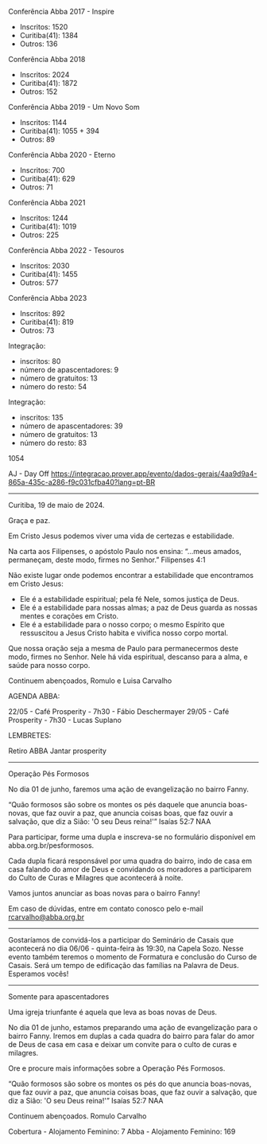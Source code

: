 Conferência Abba 2017 - Inspire
- Inscritos: 1520
- Curitiba(41): 1384
- Outros: 136

Conferência Abba 2018
- Inscritos: 2024
- Curitiba(41): 1872
- Outros: 152

Conferência Abba 2019 - Um Novo Som
- Inscritos: 1144
- Curitiba(41): 1055 + 394
- Outros: 89

Conferência Abba 2020 - Eterno
- Inscritos: 700
- Curitiba(41): 629
- Outros: 71

Conferência Abba 2021
- Inscritos: 1244
- Curitiba(41): 1019
- Outros: 225

Conferência Abba 2022 - Tesouros
- Inscritos: 2030
- Curitiba(41): 1455
- Outros: 577

Conferência Abba 2023
- Inscritos: 892
- Curitiba(41): 819
- Outros: 73

Integração: 
- inscritos: 80
- número de apascentadores: 9
- ⁠número de gratuitos: 13
- ⁠número do resto: 54

Integração: 
- inscritos: 135
- número de apascentadores: 39
- ⁠número de gratuitos: 13
- ⁠número do resto: 83

1054


AJ - Day Off
https://integracao.prover.app/evento/dados-gerais/4aa9d9a4-865a-435c-a286-f9c031cfba40?lang=pt-BR

-------------------------

Curitiba, 19 de maio de 2024.

Graça e paz.

Em Cristo Jesus podemos viver uma vida de certezas e estabilidade.

Na carta aos Filipenses, o apóstolo Paulo nos ensina: “...meus amados, permaneçam, deste modo, firmes no Senhor.” Filipenses 4:1

Não existe lugar onde podemos encontrar a estabilidade que encontramos em Cristo Jesus:
- Ele é a estabilidade espiritual; pela fé Nele, somos justiça de Deus.
- Ele é a estabilidade para nossas almas; a paz de Deus guarda as nossas mentes e corações em Cristo.
- Ele é a estabilidade para o nosso corpo; o mesmo Espírito que ressuscitou a Jesus Cristo habita e vivifica nosso corpo mortal.

Que nossa oração seja a mesma de Paulo para permanecermos deste modo, firmes no Senhor. Nele há vida espiritual, descanso para a alma, e saúde para nosso corpo.

Continuem abençoados,
Romulo e Luisa Carvalho

AGENDA ABBA:

22/05 - Café Prosperity - 7h30 - Fábio Deschermayer 
29/05 - Café Prosperity - 7h30 - Lucas Suplano 


LEMBRETES:

Retiro ABBA
Jantar prosperity 

-------------------------
Operação Pés Formosos

No dia 01 de junho, faremos uma ação de evangelização no bairro Fanny.

“Quão formosos são sobre os montes os pés daquele que anuncia boas-novas, que faz ouvir a paz, que anuncia coisas boas, que faz ouvir a salvação, que diz a Sião: 'O seu Deus reina!'” Isaías 52:7 NAA

Para participar, forme uma dupla e inscreva-se no formulário disponível em abba.org.br/pesformosos.

Cada dupla ficará responsável por uma quadra do bairro, indo de casa em casa falando do amor de Deus e convidando os moradores a participarem do Culto de Curas e Milagres que acontecerá à noite.

Vamos juntos anunciar as boas novas para o bairro Fanny!

Em caso de dúvidas, entre em contato conosco pelo e-mail rcarvalho@abba.org.br

-------------------------

Gostaríamos de convidá-los a participar do Seminário de Casais que acontecerá no dia 06/06 - quinta-feira às 19:30, na Capela Sozo. Nesse evento também teremos o momento de Formatura e conclusão do Curso de Casais. Será um tempo de edificação das famílias na Palavra de Deus. Esperamos vocês!


-------------------------

Somente para apascentadores

Uma igreja triunfante é aquela que leva as boas novas de Deus.

No dia 01 de junho, estamos preparando uma ação de evangelização para o bairro Fanny. Iremos em duplas a cada quadra do bairro para falar do amor de Deus de casa em casa e deixar um convite para o culto de curas e milagres.

Ore e procure mais informações sobre a Operação Pés Formosos.

“Quão formosos são sobre os montes os pés do que anuncia boas-novas, que faz ouvir a paz, que anuncia coisas boas, que faz ouvir a salvação, que diz a Sião: 'O seu Deus reina!'” Isaías 52:7 NAA

Continuem abençoados.
Romulo Carvalho

Cobertura - Alojamento Feminino: 7
Abba - Alojamento Feminino: 169